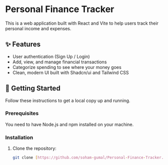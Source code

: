 # Personal Finance Tracker

This is a web application built with React and Vite to help users track their personal income and expenses.

## ✨ Features

- User authentication (Sign Up / Login)
- Add, view, and manage financial transactions
- Categorize spending to see where your money goes
- Clean, modern UI built with Shadcn/ui and Tailwind CSS

## 🚀 Getting Started

Follow these instructions to get a local copy up and running.

### Prerequisites

You need to have Node.js and npm installed on your machine.

### Installation

1. Clone the repository:
   ```sh
   git clone [https://github.com/soham-gumal/Personal-Finance-Tracker.git](https://github.com/soham-gumal/Personal-Finance-Tracker.git)
